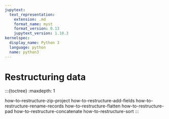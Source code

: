 ```yaml
---
jupytext:
  text_representation:
    extension: .md
    format_name: myst
    format_version: 0.13
    jupytext_version: 1.10.3
kernelspec:
  display_name: Python 3
  language: python
  name: python3
---
```


Restructuring data
==================

:::{toctree}
:maxdepth: 1

how-to-restructure-zip-project
how-to-restructure-add-fields
how-to-restructure-rename-records
how-to-restructure-flatten
how-to-restructure-pad
how-to-restructure-concatenate
how-to-restructure-sort
:::
